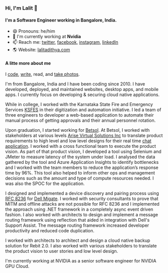 ### Hi, I'm Lalit 👋

#### I'm a Software Engineer working in Bangalore, India. 

- 😄 Pronouns: he/him
- 🏢 I'm currently working at **Nvidia**
- 📫 Reach me: [twitter](https://twitter.com/thelalitadithya), [facebook](https://www.facebook.com/thelalitadithya), [instagram](https://www.instagram.com/lalitadithya/), [linkedIn](https://www.linkedin.com/in/lalitadithya)
- 🌎 Website: [lalitadithya.com](https://lalitadithya.com/)

#### A litte more about me
I [code](https://github.com/lalitadithya/), [write](/blog), read, and [take photos](https://www.instagram.com/lalitadithya/).

I'm from Bangalore, India and I have been coding since 2010. I have developed, deployed, and maintained websites, desktop apps, and mobile apps. I currently focus on developing & securing cloud native applications.

While in college, I worked with the Karnataka State Fire and Emergency Services [KSFES](https://www.karnataka.gov.in/ksfes/Pages/Home.aspx) in their digitization and automation initiative. I led a team of three engineers to developer a web-based application to automate their manual process of getting approvals and their annual personnel rotation. 

Upon graduation, I started working for [Betsol](https://betsol.com). At Betsol, I worked with stakeholders at various levels [Arise Virtual Solutions Inc](https://www.arise.com) to translate product requirements to high level and low level designs for their real time [chat application](https://chat.arise.com). I worked with a cross functional team to execute the product vision. As part of that product vision, I developed a tool using Selenium and JMeter to measure latency of the system under load. I analysed the data gathered by the tool and Azure Application Insights to identify bottlenecks and I worked with the team members to reduce the application’s response time by 96%. This tool also helped to inform other ops and management decisions such as the amount and type of compute resources needed. I was also the SPOC for the application. 

I designed and implemented a device discovery and pairing process using [RFC 8236](https://tools.ietf.org/html/rfc8236) for [Dell Migate](https://www.dell.com/en-us/shop/servicesforhome/cp/migrate). I worked with security consultants to prove that MITM and offline attacks are not possible for RFC 8236 and I implemented the approach using .NET framework in a completely async event driven fashion. I also worked with architects to design and implement a message routing framework using reflection that aided in integration with Dell's Support Assist. The message routing framework increased developer productivity and reduced code duplication. 

I worked with architects to architect and design a cloud native backup solution for Rebit 2.0. I also worked with various stakeholders to translate the product vision to user stories and low level design. 

I'm currently working at NVIDIA as a senior software engineer for NVIDIA GPU Cloud.
